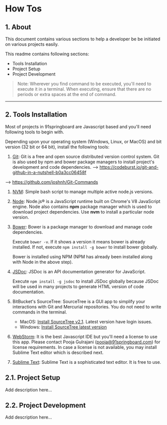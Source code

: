 # How Tos

## 1. About
This document contains various sections to help a developer be be initiated on various projects easily.

This readme contains following sections:

 * Tools Installation
 * Project Setup
 * Project Development

 > Note:
 > Wherever you find command to be executed, you'll need to execute it in a terminal.
 > When executing, ensure that there are no periods or extra spaces at the end of command.

***

## 2. Tools Installation
Most of projects in 91springboard are Javascript based and you'll need following tools to begin with.

Depending upon your operating system (Windows, Linux, or MacOS) and bit version (32 bit or 64 bit), install the following tools:

 1. [Git](https://git-scm.com/): Git is a free and open source distributed version control system. Git is also used by npm and bower package managers to install project's development and code dependencies.
-->  https://codeburst.io/git-and-github-in-a-nutshell-b0a3cc06458f
 
--> https://github.com/joshnh/Git-Commands

 1. [NVM](https://github.com/creationix/nvm): Simple bash script to manage multiple active node.js versions.

 1. [Node](https://nodejs.org/en/): Node.js® is a JavaScript runtime built on Chrome's V8 JavaScript engine. Node also contains **npm** package manager which is used to download project dependencies. Use **nvm** to install a particular node version.

 1. [Bower](https://bower.io/): Bower is a package manager to download and manage code dependencies.

    Execute `bower -v`. If it shows a version it means bower is already installed. If not, execute `npm install -g bower` to install bower globally.

    Bower is installed using NPM (NPM has already been installed along with Node in the above step).

 1. [JSDoc](http://usejsdoc.org/): JSDoc is an API documentation generator for JavaScript.

     Execute `npm install -g jsdoc` to install JSDoc globally because JSDoc will be used in many projects to generate HTML version of code documentation.

 1. BitBucket's SourceTree: SourceTree is a GUI app to simplify your interactions with Git and Mercurial repositories. You do not need to write commands in the terminal.

       - MacOS: [Install SourceTree v2.1](https://downloads.atlassian.com/software/sourcetree/SourceTree_2.1.dmg). Latest version have login issues.
       - Windows: [Install SourceTree latest version](https://www.sourcetreeapp.com/)

 1. [WebStorm](https://www.jetbrains.com/webstorm/): It is the best Javascript IDE but you'll need a license to use this app. Please contact Pooja Gulrajani (pooja@91springboard.com) for license requirements. In case a license is not available, you may install Sublime Text editor which is described next.

 1. [Sublime Text](https://www.sublimetext.com/3): Sublime Text is a sophisticated text editor. It is free to use.
 

## 2.1. Project Setup
Add description here...

## 2.2. Project Development
Add description here...
